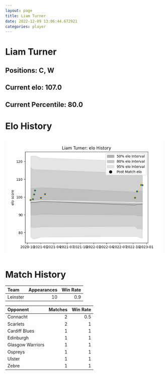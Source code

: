 ```yaml
---  
layout: page  
title: Liam Turner  
date: 2022-12-09 13:06:44.672921  
categories: player  
---
```

# Liam Turner

## Positions: C, W

## Current elo: 107.0

## Current Percentile: 80.0

# Elo History


![elo history](history_LiamTurner.png)
# Match History


| Team     |   Appearances |   Win Rate |
|:---------|--------------:|-----------:|
| Leinster |            10 |        0.9 |

| Opponent         |   Matches |   Win Rate |
|:-----------------|----------:|-----------:|
| Connacht         |         2 |        0.5 |
| Scarlets         |         2 |        1   |
| Cardiff Blues    |         1 |        1   |
| Edinburgh        |         1 |        1   |
| Glasgow Warriors |         1 |        1   |
| Ospreys          |         1 |        1   |
| Ulster           |         1 |        1   |
| Zebre            |         1 |        1   |